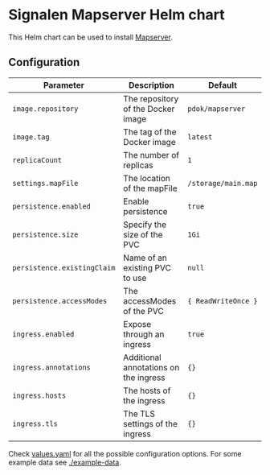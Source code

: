 # Signalen Mapserver Helm chart

This Helm chart can be used to install [Mapserver](https://www.mapserver.org/).

## Configuration

| Parameter | Description | Default |
| --------- | ----------- | ------- |
| `image.repository` | The repository of the Docker image | `pdok/mapserver` |
| `image.tag` | The tag of the Docker image | `latest` |
| `replicaCount` | The number of replicas | `1` |
| `settings.mapFile` | The location of the mapFile | `/storage/main.map` |
| `persistence.enabled` | Enable persistence | `true` |
| `persistence.size` | Specify the size of the PVC | `1Gi` |
| `persistence.existingClaim` | Name of an existing PVC to use | `null` |
| `persistence.accessModes` | The accessModes of the PVC | `{ ReadWriteOnce }` |
| `ingress.enabled` | Expose through an ingress | `true` |
| `ingress.annotations` | Additional annotations on the ingress | `{}` |
| `ingress.hosts` | The hosts of the ingress | `{}` |
| `ingress.tls` | The TLS settings of the ingress | `{}` |

Check [values.yaml](./values.yaml) for all the possible configuration options. For some example data see [./example-data](./example-data).
